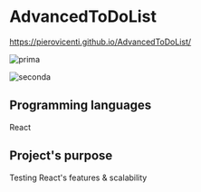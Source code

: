 # AdvancedToDoList

 https://pierovicenti.github.io/AdvancedToDoList/
 
![prima](https://user-images.githubusercontent.com/91989821/150026156-29c00bd5-6983-4d5c-8302-c4da1bfb2fa2.png)
 
 
![seconda](https://user-images.githubusercontent.com/91989821/150026162-d44bdfad-27f4-445c-96a2-24699c5ea6a0.png)

## Programming languages 

React

## Project's purpose

Testing React's features & scalability
